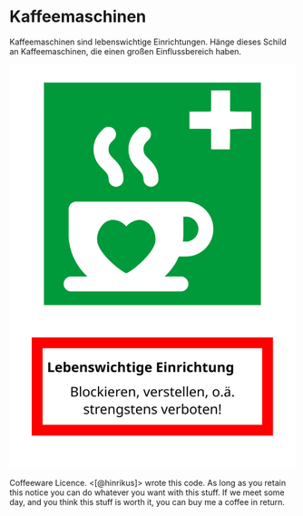 # Kaffeemaschinen

Kaffeemaschinen sind lebenswichtige Einrichtungen.
Hänge dieses Schild an Kaffeemaschinen, die einen großen Einflussbereich haben.

![Warnung](kaffeemaschinen-schild.svg)

Coffeeware Licence. 
<[@hinrikus]> wrote this code. As long as you retain this notice you
can do whatever you want with this stuff. If we meet some day, and you think 
this stuff is worth it, you can buy me a coffee in return. 
